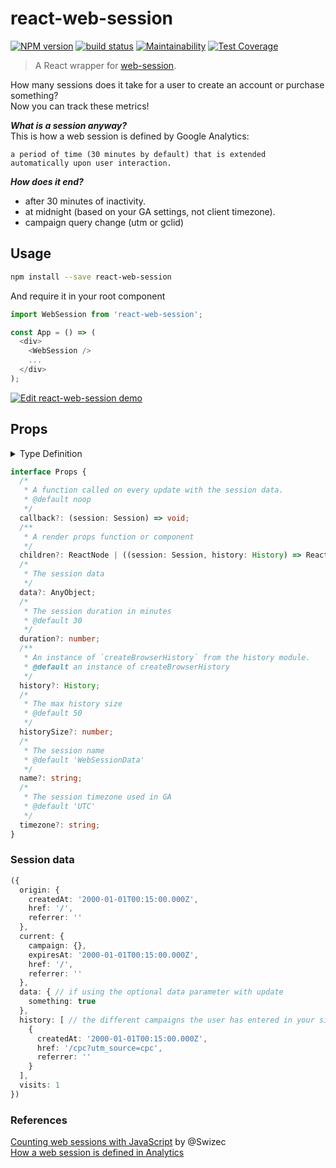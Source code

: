 # react-web-session

[![NPM version](https://badge.fury.io/js/react-web-session.svg)](https://www.npmjs.com/package/react-web-session) [![build status](https://travis-ci.org/gilbarbara/react-web-session.svg)](https://travis-ci.org/gilbarbara/react-web-session) [![Maintainability](https://api.codeclimate.com/v1/badges/d81d926e61fefdb7a9e3/maintainability)](https://codeclimate.com/github/gilbarbara/react-web-session/maintainability) [![Test Coverage](https://api.codeclimate.com/v1/badges/d81d926e61fefdb7a9e3/test_coverage)](https://codeclimate.com/github/gilbarbara/react-web-session/test_coverage)

> A React wrapper for [web-session](https://github.com/gilbarbara/web-session).

How many sessions does it take for a user to create an account or purchase something?  
Now you can track these metrics!

***What is a session anyway?***  
This is how a web session is defined by Google Analytics:  

```
a period of time (30 minutes by default) that is extended automatically upon user interaction.
```

***How does it end?***    

- after 30 minutes of inactivity.
- at midnight (based on your GA settings, not client timezone).
- campaign query change (utm or gclid)

## Usage

```bash
npm install --save react-web-session
```

And require it in your root component

```typescript jsx
import WebSession from 'react-web-session';

const App = () => (
  <div>
    <WebSession />
    ...
  </div>
);
```

[![Edit react-web-session demo](https://codesandbox.io/static/img/play-codesandbox.svg)](https://codesandbox.io/s/n40w8w88jl)

## Props

<details>
  <summary>Type Definition</summary>

  ```typescript
type AnyObject<T = any> = Record<string, T>;
type NarrowPlainObject<T> = Exclude<T, any[] | ((...items: any[]) => any)>;

interface Origin {
  createdAt: string;
  href: string;
  referrer: string;
}

interface Session {
  current: CurrentSession;
  data?: AnyObject;
  history: Origin[];
  origin: Origin;
  visits: number;
}
  ```
</details>

```typescript
interface Props {
  /*
   * A function called on every update with the session data.
   * @default noop
   */
  callback?: (session: Session) => void;
  /**
   * A render props function or component
   */
  children?: ReactNode | ((session: Session, history: History) => ReactNode);
  /*
   * The session data
   */
  data?: AnyObject;
  /*
   * The session duration in minutes
   * @default 30
   */
  duration?: number;
  /**
   * An instance of `createBrowserHistory` from the history module.
   * @default an instance of createBrowserHistory
   */
  history?: History;
  /*
   * The max history size
   * @default 50
   */
  historySize?: number;
  /*
   * The session name
   * @default 'WebSessionData'
   */
  name?: string;
  /*
   * The session timezone used in GA
   * @default 'UTC'
   */
  timezone?: string;
}
```

### Session data
```typescript
({
  origin: {
    createdAt: '2000-01-01T00:15:00.000Z',
    href: '/',
    referrer: ''
  },
  current: {
    campaign: {},
    expiresAt: '2000-01-01T00:15:00.000Z',
    href: '/',
    referrer: ''
  },
  data: { // if using the optional data parameter with update
    something: true
  },
  history: [ // the different campaigns the user has entered in your site
    {
      createdAt: '2000-01-01T00:15:00.000Z',
      href: '/cpc?utm_source=cpc',
      referrer: ''
    }
  ],
  visits: 1
})
```

### References
[Counting web sessions with JavaScript](https://swizec.com/blog/counting-web-sessions-javascript/swizec/7598) by @Swizec  
[How a web session is defined in Analytics](https://support.google.com/analytics/answer/2731565?hl=en)
